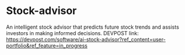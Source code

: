 # Stock-advisor
An intelligent stock advisor that predicts future stock trends and assists investors in making informed decisions.
DEVPOST link: https://devpost.com/software/ai-stock-advisor?ref_content=user-portfolio&ref_feature=in_progress
